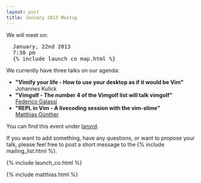 ```yaml
---
layout: post
title: January 2013 Meetup
---
```


We will meet on:

<pre>
  January, 22nd 2013
  7:30 pm
  {% include launch_co_map.html %}
</pre>

We currently have three talks on our agenda:

<ul>
    <li>
      <strong>"Vimify your life - How to use your desktop as if it would be Vim"</strong> <br>
      Johannes Kulick
    </li>
    <li>
      <strong>"Vimgolf - The number 4 of the Vimgolf list will talk vimgolf"</strong> <br>
      <a href="https://twitter.com/federicogalassi">Federico Galassi</a>
    </li>
    <li>
      <strong>"REPL in Vim - A livecoding session with the vim-slime"</strong> <br>
      <a href="https://twitter.com/wikimatze">Matthias Günther</a>
    </li>
</ul>


You can find this event under [lanyrd](http://lanyrd.com/2013/vimberlin-2013-01/).

If you want to add something, have any questions, or want to propose your talk,  please feel free to post a short
message to the {% include mailing_list.html %}.

{% include launch_co.html %}

{% include matthias.html %}

